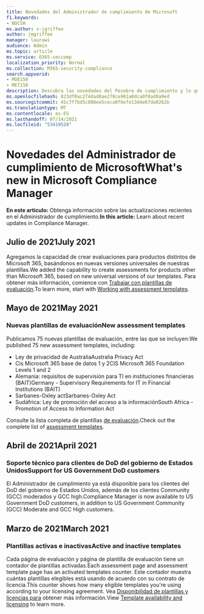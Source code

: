 ```yaml
---
title: Novedades del Administrador de cumplimiento de Microsoft
f1.keywords:
- NOCSH
ms.author: v-jgriffee
author: jmgriffee
manager: laurawi
audience: Admin
ms.topic: article
ms.service: O365-seccomp
localization_priority: Normal
ms.collection: M365-security-compliance
search.appverid:
- MOE150
- MET150
description: Descubra las novedades del Pesebre de cumplimiento y lo que está por venir. Obtenga información sobre evaluaciones actualizadas, nuevas plantillas de evaluación, nuevas acciones y mucho más.
ms.openlocfilehash: 823df0ac274dad0ae278ce981a0dca0f0ad8a9ed
ms.sourcegitcommit: 41c7f7bd5c808ee5ceca0f6efe13d4e67da0262b
ms.translationtype: MT
ms.contentlocale: es-ES
ms.lasthandoff: 07/14/2021
ms.locfileid: "53419528"
---
```

# <a name="whats-new-in-microsoft-compliance-manager"></a><span data-ttu-id="9501d-104">Novedades del Administrador de cumplimiento de Microsoft</span><span class="sxs-lookup"><span data-stu-id="9501d-104">What's new in Microsoft Compliance Manager</span></span>

<span data-ttu-id="9501d-105">**En este artículo:** Obtenga información sobre las actualizaciones recientes en el Administrador de cumplimiento.</span><span class="sxs-lookup"><span data-stu-id="9501d-105">**In this article:** Learn about recent updates in Compliance Manager.</span></span>

## <a name="july-2021"></a><span data-ttu-id="9501d-106">Julio de 2021</span><span class="sxs-lookup"><span data-stu-id="9501d-106">July 2021</span></span>

<span data-ttu-id="9501d-107">Agregamos la capacidad de crear evaluaciones para productos distintos de Microsoft 365, basándonos en nuevas versiones universales de nuestras plantillas.</span><span class="sxs-lookup"><span data-stu-id="9501d-107">We added the capability to create assessments for products other than Microsoft 365, based on new universal versions of our templates.</span></span> <span data-ttu-id="9501d-108">Para obtener más información, comience con [Trabajar con plantillas de evaluación](compliance-manager-templates.md).</span><span class="sxs-lookup"><span data-stu-id="9501d-108">To learn more, start with [Working with assessment templates](compliance-manager-templates.md).</span></span>

## <a name="may-2021"></a><span data-ttu-id="9501d-109">Mayo de 2021</span><span class="sxs-lookup"><span data-stu-id="9501d-109">May 2021</span></span>

### <a name="new-assessment-templates"></a><span data-ttu-id="9501d-110">Nuevas plantillas de evaluación</span><span class="sxs-lookup"><span data-stu-id="9501d-110">New assessment templates</span></span>

<span data-ttu-id="9501d-111">Publicamos 75 nuevas plantillas de evaluación, entre las que se incluyen:</span><span class="sxs-lookup"><span data-stu-id="9501d-111">We published 75 new assessment templates, including:</span></span>
- <span data-ttu-id="9501d-112">Ley de privacidad de Australia</span><span class="sxs-lookup"><span data-stu-id="9501d-112">Australia Privacy Act</span></span>
- <span data-ttu-id="9501d-113">Cis Microsoft 365 base de datos 1 y 2</span><span class="sxs-lookup"><span data-stu-id="9501d-113">CIS Microsoft 365 Foundation Levels 1 and 2</span></span>
- <span data-ttu-id="9501d-114">Alemania: requisitos de supervisión para TI en instituciones financieras (BAIT)</span><span class="sxs-lookup"><span data-stu-id="9501d-114">Germany - Supervisory Requirements for IT in Financial Institutions (BAIT)</span></span>
- <span data-ttu-id="9501d-115">Sarbanes-Oxley act</span><span class="sxs-lookup"><span data-stu-id="9501d-115">Sarbanes-Oxley Act</span></span>
- <span data-ttu-id="9501d-116">Sudáfrica: Ley de promoción del acceso a la información</span><span class="sxs-lookup"><span data-stu-id="9501d-116">South Africa - Promotion of Access to Information Act</span></span>

<span data-ttu-id="9501d-117">Consulte la lista completa de plantillas [de evaluación](compliance-manager-templates-list.md).</span><span class="sxs-lookup"><span data-stu-id="9501d-117">Check out the complete list of [assessment templates](compliance-manager-templates-list.md).</span></span>

## <a name="april-2021"></a><span data-ttu-id="9501d-118">Abril de 2021</span><span class="sxs-lookup"><span data-stu-id="9501d-118">April 2021</span></span>

### <a name="support-for-us-government-dod-customers"></a><span data-ttu-id="9501d-119">Soporte técnico para clientes de DoD del gobierno de Estados Unidos</span><span class="sxs-lookup"><span data-stu-id="9501d-119">Support for US Government DoD customers</span></span>

<span data-ttu-id="9501d-120">El Administrador de cumplimiento ya está disponible para los clientes del DoD del gobierno de Estados Unidos, además de los clientes Community (GCC) moderados y GCC high.</span><span class="sxs-lookup"><span data-stu-id="9501d-120">Compliance Manager is now available to US Government DoD customers, in addition to US Government Community (GCC) Moderate and GCC High customers.</span></span>

## <a name="march-2021"></a><span data-ttu-id="9501d-121">Marzo de 2021</span><span class="sxs-lookup"><span data-stu-id="9501d-121">March 2021</span></span>

### <a name="active-and-inactive-templates"></a><span data-ttu-id="9501d-122">Plantillas activas e inactivas</span><span class="sxs-lookup"><span data-stu-id="9501d-122">Active and inactive templates</span></span>

<span data-ttu-id="9501d-123">Cada página de evaluación y página de plantilla de evaluación tiene un contador de plantillas activadas.</span><span class="sxs-lookup"><span data-stu-id="9501d-123">Each assessment page and assessment template page has an activated templates counter.</span></span> <span data-ttu-id="9501d-124">Este contador muestra cuántas plantillas elegibles está usando de acuerdo con su contrato de licencia.</span><span class="sxs-lookup"><span data-stu-id="9501d-124">This counter shows how many eligible templates you're using according to your licensing agreement.</span></span> <span data-ttu-id="9501d-125">Vea [Disponibilidad de plantillas y licencias para](compliance-manager-templates.md#template-availability-and-licensing) obtener más información.</span><span class="sxs-lookup"><span data-stu-id="9501d-125">View [Template availability and licensing](compliance-manager-templates.md#template-availability-and-licensing) to learn more.</span></span>
